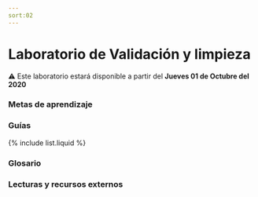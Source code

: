 ```yaml
---
sort:02
---
```


# Laboratorio de Validación y limpieza 

:warning: Este laboratorio estará disponible a partir del **Jueves 01 de Octubre del 2020**

### Metas de aprendizaje

### Guías

{% include list.liquid %}

### Glosario

### Lecturas y recursos externos
